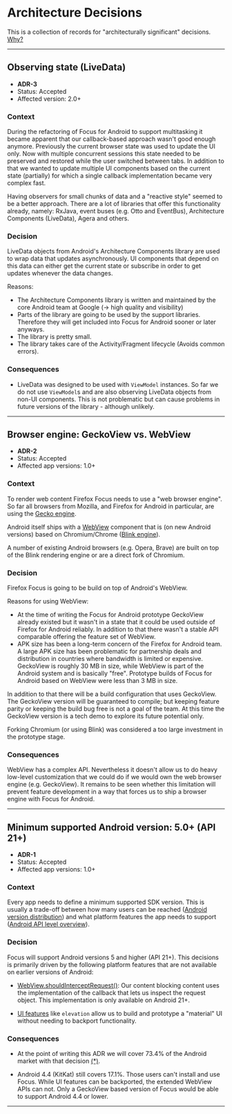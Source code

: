# Architecture Decisions

This is a collection of records for "architecturally significant" decisions. [Why?](http://thinkrelevance.com/blog/2011/11/15/documenting-architecture-decisions)

---

## Observing state (LiveData)

* **ADR-3**
* Status: Accepted
* Affected version: 2.0+

### Context

During the refactoring of Focus for Android to support multitasking it became apparent that our callback-based approach wasn't good enough anymore. Previously the current browser state was used to update the UI only. Now with multiple concurrent sessions this state needed to be preserved and restored while the user switched between tabs. In addition to that we wanted to update multiple UI components based on the current state (partially) for which a single callback implementation became very complex fast.

Having observers for small chunks of data and a "reactive style" seemed to be a better approach. There are a lot of libraries that offer this functionality already, namely: RxJava, event buses (e.g. Otto and EventBus), Architecture Components (LiveData), Agera and others.

### Decision

LiveData objects from Android's Architecture Components library are used to wrap data that updates asynchronously. UI components that depend on this data can either get the current state or subscribe in order to get updates whenever the data changes.

Reasons:

* The Architecture Components library is written and maintained by the core Android team at Google (-> high quality and visibility)
* Parts of the library are going to be used by the support libraries. Therefore they will get included into Focus for Android sooner or later anyways.
* The library is pretty small.
* The library takes care of the Activity/Fragment lifecycle (Avoids common errors).

### Consequences

* LiveData was designed to be used with `ViewModel` instances. So far we do not use `ViewModel`s and are also observing LiveData objects from non-UI components. This is not problematic but can cause problems in future versions of the library - although unlikely.

---

## Browser engine: GeckoView vs. WebView

* **ADR-2**
* Status: Accepted
* Affected app versions: 1.0+

### Context

To render web content Firefox Focus needs to use a "web browser engine". So far all browsers from Mozilla, and Firefox for Android in particular, are using the [Gecko engine](https://en.wikipedia.org/wiki/Gecko_(software)).

Android itself ships with a [WebView](https://developer.android.com/guide/webapps/webview.html) component that is (on new Android versions) based on Chromium/Chrome ([Blink engine](https://en.wikipedia.org/wiki/Blink_(web_engine))).

A number of existing Android browsers (e.g. Opera, Brave) are built on top of the Blink rendering engine or are a direct fork of Chromium.

### Decision

Firefox Focus is going to be build on top of Android's WebView.

Reasons for using WebView:
* At the time of writing the Focus for Android prototype GeckoView already existed but it wasn't in a state that it could be used outside of Firefox for Android reliably. In addition to that there wasn't a stable API comparable offering the feature set of WebView.
* APK size has been a long-term concern of the Firefox for Android team. A large APK size has been problematic for partnership deals and distribution in countries where bandwidth is limited or expensive. GeckoView is roughly 30 MB in size, while WebView is part of the Android system and is basically "free". Prototype builds of Focus for Android based on WebView were less than 3 MB in size.

In addition to that there will be a build configuration that uses GeckoView. The GeckoView version will be guaranteed to compile; but keeping feature parity or keeping the build bug free is not a goal of the team. At this time the GeckoView version is a tech demo to explore its future potential only.

Forking Chromium (or using Blink) was considered a too large investment in the prototype stage.

### Consequences

WebView has a complex API. Nevertheless it doesn't allow us to do heavy low-level customization that we could do if we would own the web browser engine (e.g. GeckoView). It remains to be seen whether this limitation will prevent feature development in a way that forces us to ship a browser engine with Focus for Android.

---

## Minimum supported Android version: 5.0+ (API 21+)

* **ADR-1**
* Status: Accepted
* Affected app versions: 1.0+

### Context

Every app needs to define a minimum supported SDK version. This is usually a trade-off between how many users can be reached ([Android version distribution](https://developer.android.com/about/dashboards/index.html)) and what platform features the app needs to support ([Android API level overview](https://developer.android.com/guide/topics/manifest/uses-sdk-element.html#ApiLevels)).

### Decision

Focus will support Android versions 5 and higher (API 21+). This decisions is primarily driven by the following platform features that are not available on earlier versions of Android:

* [WebView.shouldInterceptRequest()](shouldInterceptRequest): Our content blocking content uses the implementation of the callback that lets us inspect the request object. This implementation is only available on Android 21+.

* [UI features](https://developer.android.com/training/material/shadows-clipping.html) like `elevation` allow us to build and prototype a "material" UI without needing to backport functionality.

### Consequences

* At the point of writing this ADR we will cover 73.4% of the Android market with that decision [(*)](https://developer.android.com/about/dashboards/index.html).

* Android 4.4 (KitKat) still covers 17.1%. Those users can't install and use Focus. While UI features can be backported, the extended WebView APIs can not. Only a GeckoView based version of Focus would be able to support Android 4.4 or lower.

---
